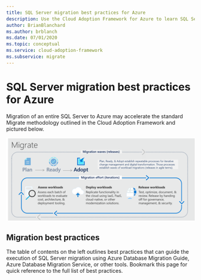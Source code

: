 ```yaml
---
title: SQL Server migration best practices for Azure
description: Use the Cloud Adoption Framework for Azure to learn SQL Server migration best practices to reduce complexity and standardize the migration process.
author: BrianBlanchard
ms.author: brblanch
ms.date: 07/01/2020
ms.topic: conceptual
ms.service: cloud-adoption-framework
ms.subservice: migrate
---
```


# SQL Server migration best practices for Azure

Migration of an entire SQL Server to Azure may accelerate the standard Migrate methodology outlined in the Cloud Adoption Framework and pictured below.

![Cloud Adoption Framework migration model](../../_images/migrate/methodology.png)

## Migration best practices

The table of contents on the left outlines best practices that can guide the execution of SQL Server migration using Azure Database Migration Guide, Azure Database Migration Service, or other tools. Bookmark this page for quick reference to the full list of best practices.

